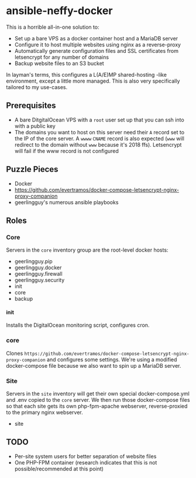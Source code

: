 # ansible-neffy-docker
This is a horrible all-in-one solution to:
- Set up a bare VPS as a docker container host and a MariaDB server
- Configure it to host multiple websites using nginx as a reverse-proxy
- Automatically generate configuration files and SSL certificates from letsencrypt for any number of domains
- Backup website files to an S3 bucket

In layman's terms, this configures a L(A/E)MP shared-hosting -like environment, except a little more managed. This is also very specifically tailored to my use-cases.

## Prerequisites
- A bare DitgitalOcean VPS with a `root` user set up that you can ssh into with a public key
- The domains you want to host on this server need their `A` record set to the IP of the core server. A `wwww` `CNAME` record is also expected (`www` will redirect to the domain without `www` because it's 2018 ffs). Letsencrypt will fail if the www record is not configured

## Puzzle Pieces
- Docker
- https://github.com/evertramos/docker-compose-letsencrypt-nginx-proxy-companion
- geerlingguy's numerous ansible playbooks

## Roles
### Core
Servers in the `core` inventory group are the root-level docker hosts:
- geerlingguy.pip
- geerlingguy.docker
- geerlingguy.firewall
- geerlingguy.security
- init
- core
- backup

#### init
Installs the DigitalOcean monitoring script, configures cron.

### core
Clones `https://github.com/evertramos/docker-compose-letsencrypt-nginx-proxy-companion` and configures some settings. We're using a modified docker-compose file because we also want to spin up a MariaDB server. 

### Site
Servers in the `site` inventory will get their own special docker-compose.yml and .env copied to the `core` server. We then run those docker-compose files so that each site gets its own php-fpm-apache webserver, reverse-proxied to the primary nginx webserver.
- site

## TODO
- Per-site system users for better separation of website files
- One PHP-FPM container (research indicates that this is not possible/recommended at this point)
